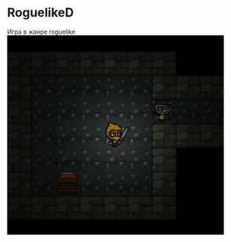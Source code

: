 # RoguelikeD
Игра в жанре roguelike
![Image alt](https://github.com/SemyonShamaev/RoguelikeD/blob/master/roguelikeImage.png)
